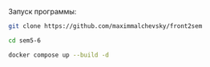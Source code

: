 Запуск программы:

```bash
git clone https://github.com/maximmalchevsky/front2sem
```
```bash
cd sem5-6
```
```bash
docker compose up --build -d
```